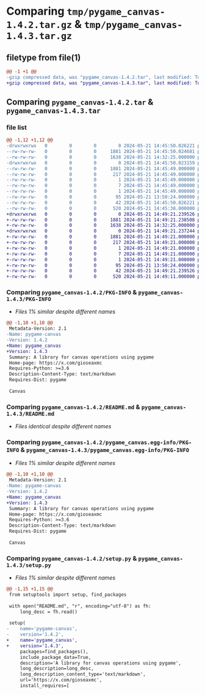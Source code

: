 # Comparing `tmp/pygame_canvas-1.4.2.tar.gz` & `tmp/pygame_canvas-1.4.3.tar.gz`

## filetype from file(1)

```diff
@@ -1 +1 @@
-gzip compressed data, was "pygame_canvas-1.4.2.tar", last modified: Tue May 21 14:45:50 2024, max compression
+gzip compressed data, was "pygame_canvas-1.4.3.tar", last modified: Tue May 21 14:49:21 2024, max compression
```

## Comparing `pygame_canvas-1.4.2.tar` & `pygame_canvas-1.4.3.tar`

### file list

```diff
@@ -1,12 +1,12 @@
-drwxrwxrwx   0        0        0        0 2024-05-21 14:45:50.026221 pygame_canvas-1.4.2/
--rw-rw-rw-   0        0        0     1881 2024-05-21 14:45:50.024681 pygame_canvas-1.4.2/PKG-INFO
--rw-rw-rw-   0        0        0     1638 2024-05-21 14:32:25.000000 pygame_canvas-1.4.2/README.md
-drwxrwxrwx   0        0        0        0 2024-05-21 14:45:50.023159 pygame_canvas-1.4.2/pygame_canvas.egg-info/
--rw-rw-rw-   0        0        0     1881 2024-05-21 14:45:49.000000 pygame_canvas-1.4.2/pygame_canvas.egg-info/PKG-INFO
--rw-rw-rw-   0        0        0      217 2024-05-21 14:45:49.000000 pygame_canvas-1.4.2/pygame_canvas.egg-info/SOURCES.txt
--rw-rw-rw-   0        0        0        1 2024-05-21 14:45:49.000000 pygame_canvas-1.4.2/pygame_canvas.egg-info/dependency_links.txt
--rw-rw-rw-   0        0        0        7 2024-05-21 14:45:49.000000 pygame_canvas-1.4.2/pygame_canvas.egg-info/requires.txt
--rw-rw-rw-   0        0        0        1 2024-05-21 14:45:49.000000 pygame_canvas-1.4.2/pygame_canvas.egg-info/top_level.txt
--rw-rw-rw-   0        0        0       95 2024-05-21 13:50:24.000000 pygame_canvas-1.4.2/pyproject.toml
--rw-rw-rw-   0        0        0       42 2024-05-21 14:45:50.026221 pygame_canvas-1.4.2/setup.cfg
--rw-rw-rw-   0        0        0      520 2024-05-21 14:45:38.000000 pygame_canvas-1.4.2/setup.py
+drwxrwxrwx   0        0        0        0 2024-05-21 14:49:21.239526 pygame_canvas-1.4.3/
+-rw-rw-rw-   0        0        0     1881 2024-05-21 14:49:21.238508 pygame_canvas-1.4.3/PKG-INFO
+-rw-rw-rw-   0        0        0     1638 2024-05-21 14:32:25.000000 pygame_canvas-1.4.3/README.md
+drwxrwxrwx   0        0        0        0 2024-05-21 14:49:21.237244 pygame_canvas-1.4.3/pygame_canvas.egg-info/
+-rw-rw-rw-   0        0        0     1881 2024-05-21 14:49:21.000000 pygame_canvas-1.4.3/pygame_canvas.egg-info/PKG-INFO
+-rw-rw-rw-   0        0        0      217 2024-05-21 14:49:21.000000 pygame_canvas-1.4.3/pygame_canvas.egg-info/SOURCES.txt
+-rw-rw-rw-   0        0        0        1 2024-05-21 14:49:21.000000 pygame_canvas-1.4.3/pygame_canvas.egg-info/dependency_links.txt
+-rw-rw-rw-   0        0        0        7 2024-05-21 14:49:21.000000 pygame_canvas-1.4.3/pygame_canvas.egg-info/requires.txt
+-rw-rw-rw-   0        0        0        1 2024-05-21 14:49:21.000000 pygame_canvas-1.4.3/pygame_canvas.egg-info/top_level.txt
+-rw-rw-rw-   0        0        0       95 2024-05-21 13:50:24.000000 pygame_canvas-1.4.3/pyproject.toml
+-rw-rw-rw-   0        0        0       42 2024-05-21 14:49:21.239526 pygame_canvas-1.4.3/setup.cfg
+-rw-rw-rw-   0        0        0      520 2024-05-21 14:49:11.000000 pygame_canvas-1.4.3/setup.py
```

### Comparing `pygame_canvas-1.4.2/PKG-INFO` & `pygame_canvas-1.4.3/PKG-INFO`

 * *Files 1% similar despite different names*

```diff
@@ -1,10 +1,10 @@
 Metadata-Version: 2.1
-Name: pygame-canvas
-Version: 1.4.2
+Name: pygame_canvas
+Version: 1.4.3
 Summary: A library for canvas operations using pygame
 Home-page: https://x.com/gioseaxmc
 Requires-Python: >=3.6
 Description-Content-Type: text/markdown
 Requires-Dist: pygame
 
 Canvas
```

### Comparing `pygame_canvas-1.4.2/README.md` & `pygame_canvas-1.4.3/README.md`

 * *Files identical despite different names*

### Comparing `pygame_canvas-1.4.2/pygame_canvas.egg-info/PKG-INFO` & `pygame_canvas-1.4.3/pygame_canvas.egg-info/PKG-INFO`

 * *Files 1% similar despite different names*

```diff
@@ -1,10 +1,10 @@
 Metadata-Version: 2.1
-Name: pygame-canvas
-Version: 1.4.2
+Name: pygame_canvas
+Version: 1.4.3
 Summary: A library for canvas operations using pygame
 Home-page: https://x.com/gioseaxmc
 Requires-Python: >=3.6
 Description-Content-Type: text/markdown
 Requires-Dist: pygame
 
 Canvas
```

### Comparing `pygame_canvas-1.4.2/setup.py` & `pygame_canvas-1.4.3/setup.py`

 * *Files 1% similar despite different names*

```diff
@@ -1,15 +1,15 @@
 from setuptools import setup, find_packages
 
 with open("README.md", "r", encoding="utf-8") as fh:
     long_desc = fh.read()
 
 setup(
-    name='pygame-canvas',
-    version='1.4.2',
+    name='pygame_canvas',
+    version='1.4.3',
     packages=find_packages(),
     include_package_data=True,
     description='A library for canvas operations using pygame',
     long_description=long_desc,
     long_description_content_type='text/markdown',
     url='https://x.com/gioseaxmc',
     install_requires=[
```

